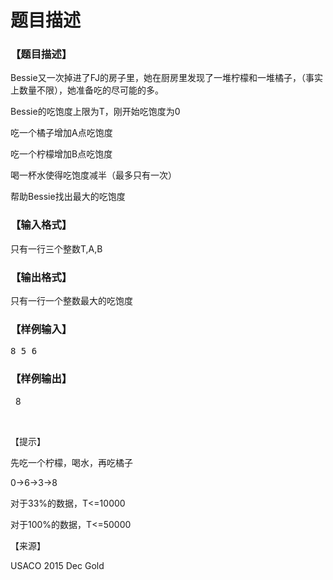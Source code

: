 # 题目描述


<h3>
【题目描述】
</h3>
<p>
Bessie又一次掉进了FJ的房子里，她在厨房里发现了一堆柠檬和一堆橘子，（事实上数量不限），她准备吃的尽可能的多。
</p>
<p>
Bessie的吃饱度上限为T，刚开始吃饱度为0
</p>
<p>
吃一个橘子增加A点吃饱度
</p>
<p>
吃一个柠檬增加B点吃饱度
</p>
<p>
喝一杯水使得吃饱度减半（最多只有一次）
</p>
<p>
帮助Bessie找出最大的吃饱度
</p>
<h3>
【输入格式】
</h3>
<p>
只有一行三个整数T,A,B
</p>
<h3>
【输出格式】<br/>
</h3>
<p>
只有一行一个整数最大的吃饱度
</p>
<h3>
【样例输入】
</h3>
<pre>8 5 6</pre>
<h3>
【样例输出】
</h3>
<p>
  8
</p>
<p>
<br/>
</p>
<p>
【提示】
</p>
<p>
先吃一个柠檬，喝水，再吃橘子
</p>
<p>
0-&gt;6-&gt;3-&gt;8
</p>
<p>
对于33%的数据，T&lt;=10000
</p>
<p>
对于100%的数据，T&lt;=50000
</p>
<p>
【来源】
</p>
<p>
USACO 2015 Dec Gold
</p>
<p>
<br/>
</p>

